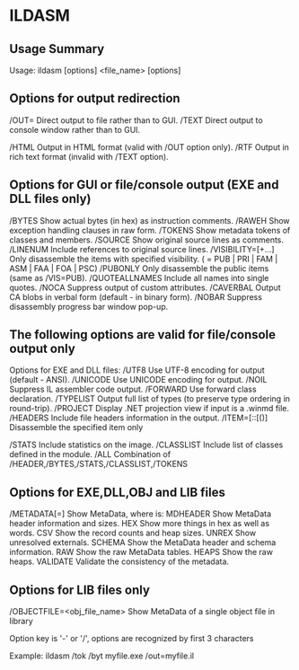 # ILDASM

## Usage Summary

Usage: ildasm [options] <file_name> [options]

## Options for output redirection

  /OUT=<filename>    Direct output to file rather than to GUI.
  /TEXT               Direct output to console window rather than to GUI.

  /HTML               Output in HTML format (valid with /OUT option only).
  /RTF                Output in rich text format (invalid with /TEXT option).

## Options for GUI or file/console output (EXE and DLL files only)

  /BYTES              Show actual bytes (in hex) as instruction comments.
  /RAWEH              Show exception handling clauses in raw form.
  /TOKENS             Show metadata tokens of classes and members.
  /SOURCE             Show original source lines as comments.
  /LINENUM            Include references to original source lines.
  /VISIBILITY=<vis>[+<vis>...]    Only disassemble the items with specified visibility. (<vis> = PUB | PRI | FAM | ASM | FAA | FOA | PSC)
  /PUBONLY            Only disassemble the public items (same as /VIS=PUB).
  /QUOTEALLNAMES      Include all names into single quotes.
  /NOCA               Suppress output of custom attributes.
  /CAVERBAL           Output CA blobs in verbal form (default - in binary form).
  /NOBAR              Suppress disassembly progress bar window pop-up.

## The following options are valid for file/console output only

Options for EXE and DLL files:
  /UTF8               Use UTF-8 encoding for output (default - ANSI).
  /UNICODE            Use UNICODE encoding for output.
  /NOIL               Suppress IL assembler code output.
  /FORWARD            Use forward class declaration.
  /TYPELIST           Output full list of types (to preserve type ordering in round-trip).
  /PROJECT            Display .NET projection view if input is a .winmd file.
  /HEADERS            Include file headers information in the output.
  /ITEM=<class>[::<method>[(<sig>)]  Disassemble the specified item only

  /STATS              Include statistics on the image.
  /CLASSLIST          Include list of classes defined in the module.
  /ALL                Combination of /HEADER,/BYTES,/STATS,/CLASSLIST,/TOKENS

## Options for EXE,DLL,OBJ and LIB files

  /METADATA[=<specifier>] Show MetaData, where <specifier> is:
          MDHEADER    Show MetaData header information and sizes.
          HEX         Show more things in hex as well as words.
          CSV         Show the record counts and heap sizes.
          UNREX       Show unresolved externals.
          SCHEMA      Show the MetaData header and schema information.
          RAW         Show the raw MetaData tables.
          HEAPS       Show the raw heaps.
          VALIDATE    Validate the consistency of the metadata.

## Options for LIB files only

  /OBJECTFILE=<obj_file_name> Show MetaData of a single object file in library

Option key is '-' or '/', options are recognized by first 3 characters

Example:  ildasm /tok /byt myfile.exe /out=myfile.il

